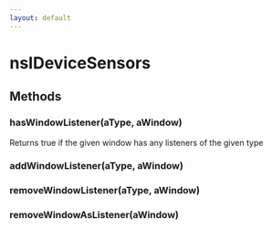 ```yaml
---
layout: default
---
```


# nsIDeviceSensors #

## Methods ##

### hasWindowListener(aType, aWindow) ###
  
Returns true if the given window has any listeners of the given type  
  

### addWindowListener(aType, aWindow) ###

### removeWindowListener(aType, aWindow) ###

### removeWindowAsListener(aWindow) ###
